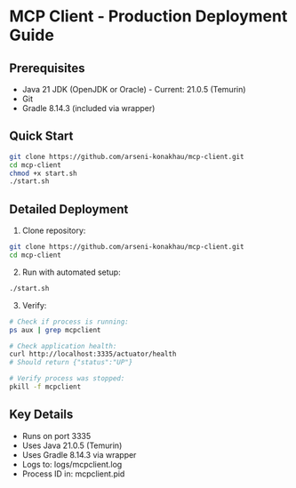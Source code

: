 # MCP Client - Production Deployment Guide

## Prerequisites
- Java 21 JDK (OpenJDK or Oracle) - Current: 21.0.5 (Temurin)
- Git
- Gradle 8.14.3 (included via wrapper)

## Quick Start
```bash
git clone https://github.com/arseni-konakhau/mcp-client.git
cd mcp-client
chmod +x start.sh
./start.sh
```

## Detailed Deployment

1. Clone repository:
```bash
git clone https://github.com/arseni-konakhau/mcp-client.git
cd mcp-client
```

2. Run with automated setup:
```bash
./start.sh
```

3. Verify:
```bash
# Check if process is running:
ps aux | grep mcpclient

# Check application health:
curl http://localhost:3335/actuator/health
# Should return {"status":"UP"}

# Verify process was stopped:
pkill -f mcpclient
```


## Key Details
- Runs on port 3335
- Uses Java 21.0.5 (Temurin)
- Uses Gradle 8.14.3 via wrapper
- Logs to: logs/mcpclient.log
- Process ID in: mcpclient.pid
